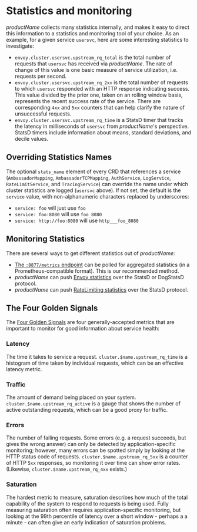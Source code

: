 # Statistics and monitoring

$productName$ collects many statistics internally, and makes it easy to
direct this information to a statistics and monitoring tool of your
choice.  As an example, for a given service `usersvc`, here are some
interesting statistics to investigate:

- `envoy.cluster.usersvc.upstream_rq_total` is the total
  number of requests that `usersvc` has received via $productName$.  The rate of change of this value is one basic measure of
  service utilization, i.e. requests per second.
- `envoy.cluster.usersvc.upstream_rq_2xx` is the total number
  of requests to which `usersvc` responded with an HTTP response
  indicating success.  This value divided by the prior one, taken on
  an rolling window basis, represents the recent success rate of the
  service.  There are corresponding `4xx` and `5xx` counters that can
  help clarify the nature of unsuccessful requests.
- `envoy.cluster.usersvc.upstream_rq_time` is a StatsD timer
  that tracks the latency in milliseconds of `usersvc` from $productName$'s perspective.  StatsD timers include information about
  means, standard deviations, and decile values.

## Overriding Statistics Names

The optional `stats_name` element of every CRD that references a service (`AmbassadorMapping`, `AmbassadorTCPMapping`,
`AuthService`, `LogService`, `RateLimitService`, and `TracingService`) can override the name under which cluster statistics
are logged (`usersvc` above). If not set, the default is the `service` value, with non-alphanumeric characters replaced by
underscores:

- `service: foo` will just use `foo`
- `service: foo:8080` will use `foo_8080`
- `service: http://foo:8080` will use `http___foo_8080`

## Monitoring Statistics

There are several ways to get different statistics out of $productName$:

- [The `:8877/metrics` endpoint](./8877-metrics) can be polled for
  aggregated statistics (in a Prometheus-compatible format).  This is
  our recommended method.
- $productName$ can push [Envoy statistics](./envoy-statsd) over the
  StatsD or DogStatsD protocol.
- $productName$ can push [RateLimiting
  statistics](../environment) over the StatsD protocol.

## The Four Golden Signals

The [Four Golden Signals](https://sre.google/sre-book/monitoring-distributed-systems/) are four generally-accepted metrics
that are important to monitor for good information about service health:

### Latency

The time it takes to service a request. `cluster.$name.upstream_rq_time` is a histogram of time taken by individual requests, which can be an effective latency metric.

### Traffic

The amount of demand being placed on your system. `cluster.$name.upstream_rq_active` is a gauge that shows the number of active outstanding requests, which can be a good proxy for traffic.

### Errors

The number of failing requests. Some errors (e.g. a request succeeds, but gives the wrong answer) can only be detected by application-specific monitoring; however, many errors can be spotted simply by looking at the HTTP status code of requests. `cluster.$name.upstream_rq_5xx` is a counter of HTTP `5xx` responses, so monitoring it over time can show error rates. (Likewise, `cluster.$name.upstream_rq_4xx` exists.)

### Saturation

The hardest metric to measure, saturation describes how much of the total capability of the system to respond to requests is being used. Fully measuring saturation often requires application-specific monitoring, but looking at the 99th percentile of latency over a short window - perhaps a a minute - can often give an early indication of saturation problems.
